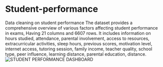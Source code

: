 # Student-performance
Data cleaning on student performance
The dataset provides a comprehensive overview of various factors affecting student performance in exams, Having 21 columns and 6607 rows. It includes information on hours studied, attendance, parental involvement, access to resources, extracurricular activities, sleep hours, previous scores, motivation level, internet access, tutoring session, family income, teacher quality,  school type, peer influence, learning distance, parental education, distance.
![STUDENT PERFORMANCE DASHBOARD](https://github.com/user-attachments/assets/a0f3b634-41eb-4379-b437-bf2d5fef561f)
